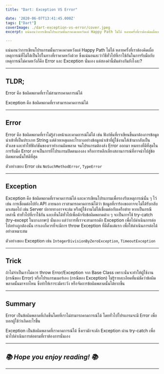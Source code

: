 ```yaml
---
title: "Dart: Exception VS Error"

date: '2020-06-07T13:41:45.000Z'
tags: ["Dart"]
coverImage: ./dart-exception-vs-error/cover.jpeg
excerpt: แน่นอนว่าการเขียนโปรแกรมนั้นเราคงคาดหวังแต่ Happy Path ไม่ได้ หลายครั้งที่เราต้องคิดเผื่อเหตุการณ์ที่ไม่ได้เป็นไปในทางที่เราคาดหวังด้วย ซึ่งแน่นอนละว่าวิธีทั่วไปที่เราใช้กันในการรับมือกับเหตุการณ์ไม่คาดหวังก็คือ Error และ Exception นั่นเอง แต่สองคำนี้มันต่างกันยังไงละ?

---
```


แน่นอนว่าการเขียนโปรแกรมนั้นเราคงคาดหวังแต่ Happy Path ไม่ได้ หลายครั้งที่เราต้องคิดเผื่อเหตุการณ์ที่ไม่ได้เป็นไปในทางที่เราคาดหวังด้วย ซึ่งแน่นอนละว่าวิธีทั่วไปที่เราใช้กันในการรับมือกับเหตุการณ์ไม่คาดหวังก็คือ Error และ Exception นั่นเอง แต่สองคำนี้มันต่างกันยังไงละ?

---

## TLDR;

Error คือ ข้อผิดพลาดที่เราไม่สามารถคาดการณ์ได้

Exception คือ ข้อผิดพลาดที่เราสามารถคาดการณ์ได้

---

## Error

Error คือ ข้อผิดพลาดที่เราไม่รู้ล่วงหน้าและคาดการณ์ไม่ได้ เช่น ฟังก์ชันที่เราเขียนขึ้นมาต้องการข้อมูลนำเข้าที่เป็นประเภท String แต่ด้วยเหตุผลอะไรบางอย่างข้อมูลนำเข้าที่ผู้ใช้งานใส่เข้ามากลับเป็นตัวเลข และทำให้ฟังก์ชันของเราทำงานผิดพลาด จนโปรแกรมต้องส่ง Error ออกมา หนทางที่ดีที่สุดในการรับมือ Error อาจเป็นการที่โปรแกรมปิดตนเองลง หรือการหลีกเลี่ยงสถานการณ์ที่อาจนำไปสู่ข้อผิดพลาดนั้นให้ดีที่สุด

ตัวอย่างของ Error เช่น `NoSuchMethodError`, `TypeError`

---

## Exception

Exception คือ ข้อผิดพลาดที่เราคาดการณ์ได้ และควรเขียนโปรแกรมเพื่อรองรับเหตุการณ์นั้น ๆ ไว้ เช่น การเชื่อมต่อไปยัง API ภายนอก เราสามารถคาดการณ์ได้ว่า ข้อมูลที่เราร้องขออาจจะไม่ได้รับกลับมาเสมอไป เช่น Server ปลายทางอาจจะล่ม หรือผู้ใช้งานไม่ได้เชื่อมต่อกับเครือข่าย หากเป็นกรณีเหล่านี้ ท่าทั่วไปที่เราใช้กัน และเห็นได้ทั่วไปเพื่อดักจับข้อผิดพลาดต่าง ๆ จะเป็นการใช้ try-catch (try-except ในบางภาษา) นั่นเอง แต่ว่าการที่เราจะสามารถดัก Exception เพื่อไปดำเนินการต่อไปอย่างถูกต้องนั้น เราเองก็ควรที่จะมีการ throw Exception ที่ดีตั้งแต่แรก เพื่อให้ดำเนินการต่อได้อย่างเหมาะสม

ตัวอย่างของ Exception เช่น `IntegerDivisionByZeroException`, `TimeoutException`

---

## Trick

ถ้าไม่จำเป็นเราไม่ควร throw Error/Exception จาก Base Class เพราะนั่นจะทำให้ผู้ใช้งาน (กรณีของ Error) หรือโปรแกรมเมอร์เอง (กรณีของ Exception) ไม่รู้รายละเอียดที่แน่ชัดว่าข้อผิดพลาดนั้นมาจากไหน ซึ่งทำให้เราระมัดระวัง หรือจัดการข้อผิดพลาดนั้นได้ยากขึ้น

---

## Summary

Error เป็นข้อผิดพลาดที่เกิดขึ้นโดยที่เราไม่สามารถคาดการณ์ได้ โดยทั่วไปโปรแกรมจะมี Error เพื่อบอกผู้ใช้ว่าเกิดอะไรขึ้น

Exception เป็นข้อผิดพลาดที่เราคาดการณ์ได้ ซึ่งเรามักจะดัก Exception ผ่าน try-catch เพื่อนำไปดำเนินการต่อตามที่เราต้องการนั่นเอง

---

## *📚 Hope you enjoy reading! 📚*

---
